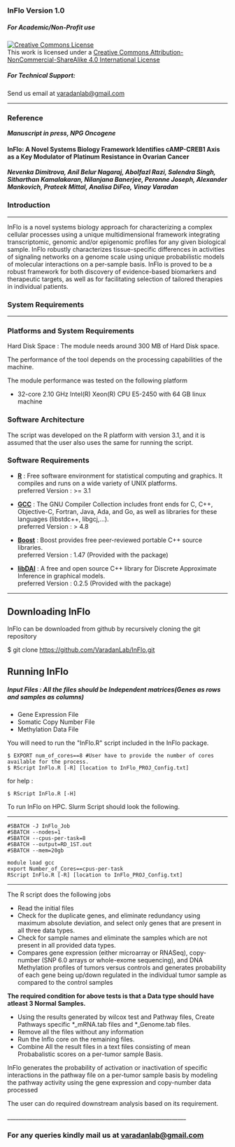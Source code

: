 ### InFlo Version 1.0

##### For Academic/Non-Profit use
<a rel="license" href="http://creativecommons.org/licenses/by-nc-sa/4.0/"><img alt="Creative Commons License" style="border-width:0" src="https://i.creativecommons.org/l/by-nc-sa/4.0/88x31.png" /></a><br />This work is licensed under a <a rel="license" href="http://creativecommons.org/licenses/by-nc-sa/4.0/">Creative Commons Attribution-NonCommercial-ShareAlike 4.0 International License</a>

##### For Technical Support:
Send us email at varadanlab@gmail.com

________________________________________________________________
### Reference

***Manuscript in press, NPG Oncogene***

#### InFlo: A Novel Systems Biology Framework Identifies cAMP-CREB1 Axis as a Key Modulator of Platinum Resistance in Ovarian Cancer
***Nevenka Dimitrova, Anil Belur Nagaraj, Abolfazl Razi, Salendra Singh, Sitharthan Kamalakaran, Nilanjana Banerjee, Peronne Joseph, Alexander Mankovich, Prateek Mittal, Analisa DiFeo, Vinay Varadan***

### Introduction
________________________________________________________________
<p>InFlo is a novel systems biology approach for characterizing a complex cellular processes using a unique multidimensional framework integrating transcriptomic, genomic and/or epigenomic profiles for any given biological sample. InFlo robustly characterizes tissue-specific differences in activities of signaling networks on a genome scale using unique probabilistic models of molecular interactions on a per-sample basis. InFlo is proved to be a robust framework for both discovery of evidence-based biomarkers and therapeutic targets, as well as for facilitating selection of tailored therapies in individual patients.</p>

### System Requirements
________________________________________________________________

### Platforms and System Requirements

Hard Disk Space : The module needs around 300 MB of Hard Disk space.

The performance of the tool depends on the processing capabilities of the machine. 

The module performance was tested on the following platform

  * 32-core  2.10 GHz Intel(R) Xeon(R) CPU E5-2450 with 64 GB linux machine

### Software Architecture

The script was developed on the R platform with version 3.1, and it is assumed that the user also uses the same for running the script. 

### Software Requirements

 * [**R**](http://www.r-project.org/) : Free software environment for statistical computing and graphics. It compiles and runs on a wide variety of UNIX platforms.
<br> preferred Version : >= 3.1 

* [**GCC**](https://gcc.gnu.org/) : The GNU Compiler Collection includes front ends for C, C++, Objective-C, Fortran, Java, Ada, and Go, as well as libraries for these languages (libstdc++, libgcj,...). 
<br> preferred Version : > 4.8

* [**Boost**](http://www.boost.org/) : Boost provides free peer-reviewed portable C++ source libraries.
<br> preferred Version : 1.47 (Provided with the package)

* [**libDAI**](https://staff.fnwi.uva.nl/j.m.mooij/libDAI/) : A free and open source C++ library for Discrete Approximate Inference in graphical models.
<br> preferred Version : 0.2.5 (Provided with the package)

________________________________________________________________
## Downloading InFlo
InFlo can be downloaded from github by recursively cloning the git repository
   
   $ git clone https://github.com/VaradanLab/InFlo.git

## Running InFlo
##### Input Files : All the files should be Independent matrices(Genes as rows and samples as columns)
 * Gene Expression File
 * Somatic Copy Number File
 * Methylation Data File

You will need to run the "InFlo.R" script included in the InFlo package.

    $ EXPORT num_of_cores==8 #User have to provide the number of cores available for the process. 
    $ RScript InFlo.R [-R] [location to InFlo_PROJ_Config.txt]
for help :

    $ RScript InFlo.R [-H]

To run InFlo on HPC. Slurm Script should look the following. 
________________________________________________________________
    #SBATCH -J InFlo_Job
    #SBATCH --nodes=1
    #SBATCH --cpus-per-task=8
    #SBATCH --output=RD_1ST.out
    #SBATCH --mem=20gb

    module load gcc
    export Number_of_Cores==cpus-per-task
    RScript InFlo.R [-R] [location to InFlo_PROJ_Config.txt]
_________________________________________________________________


The R script does the following jobs

 * Read the initial files
 * Check for the duplicate genes, and eliminate redundancy using maximum absolute deviation, and select only genes that are present in all three data types. 
 * Check for sample names and eliminate the samples which are not present in all provided data types. 
 * Compares gene expression (either microarray or RNASeq), copy-number (SNP 6.0 arrays or whole-exome sequencing), and DNA Methylation profiles of tumors versus controls and generates probability of each gene being up/down regulated in the individual tumor sample as compared to the control samples
 
 <b>The required condition for above tests is that a Data type should have atleast 3 Normal Samples.</b>

 * Using the results generated by wilcox test and Pathway files, Create Pathways specific *_mRNA.tab files and *_Genome.tab files.   
 * Remove all the files without any information
 * Run the Inflo core on the remaining files.
 * Combine All the result files in a text files consisting of mean Probabalistic scores on a per-tumor sample Basis. 

<p> InFlo generates the probability of activation or inactivation of specific interactions in the pathway file on a per-tumor sample basis by modeling the pathway activity using the gene expression and copy-number data processed</p>

<p>The user can do required downstream analysis based on its requirement.</p>
________________________________________________________________

### For any queries kindly mail us at varadanlab@gmail.com

